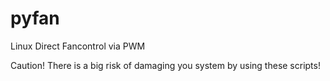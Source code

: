 # pyfan
Linux Direct Fancontrol via PWM


Caution! There is a big risk of damaging you system by using these scripts!
